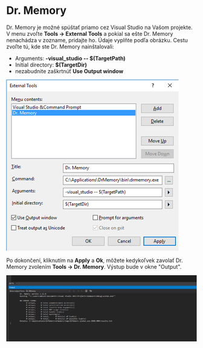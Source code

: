 # Dr. Memory

Dr. Memory je možné spúštať priamo cez Visual Studio na Vašom projekte. V menu zvoľte **Tools → External Tools** a pokial sa ešte Dr. Memory nenachádza v zozname, pridajte ho. Údaje vyplňte podľa obrázku. Cestu zvoľte tú, kde ste Dr. Memory nainštalovali:

- Arguments: **-visual_studio -- $(TargetPath)**
- Initial directory: **$(TargetDir)**
- nezabudnite zaškrtnúť **Use Output window**

![](../images/visual-studio-2015/drmemory.png)

Po dokončení, kliknutím na **Apply** a **Ok**, môžete kedykoľvek zavolať Dr. Memory zvolením **Tools → Dr. Memory**. Výstup bude v okne "Output".

![](../images/visual-studio-2015/output_drmemory.png)


